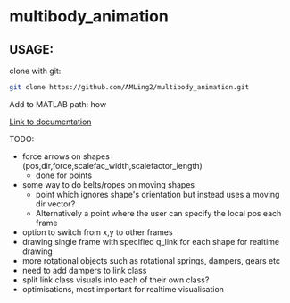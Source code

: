 # multibody_animation

## USAGE:

clone with git:
```bash
git clone https://github.com/AMLing2/multibody_animation.git
```
Add to MATLAB path:
how

[Link to documentation](url) 

TODO:
- force arrows on shapes (pos,dir,force,scalefac_width,scalefactor_length)
    - done for points
- some way to do belts/ropes on moving shapes
    - point which ignores shape's orientation but instead uses a moving dir vector?
    - Alternatively a point where the user can specify the local pos each frame
- option to switch from x,y to other frames
- drawing single frame with specified q_link for each shape for realtime drawing
- more rotational objects such as rotational springs, dampers, gears etc
- need to add dampers to link class
- split link class visuals into each of their own class?
- optimisations, most important for realtime visualisation

